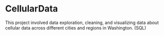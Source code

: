 # CellularData
This project involved data exploration, cleaning, and visualizing data about cellular data across different cities and regions in Washington.  (SQL)
